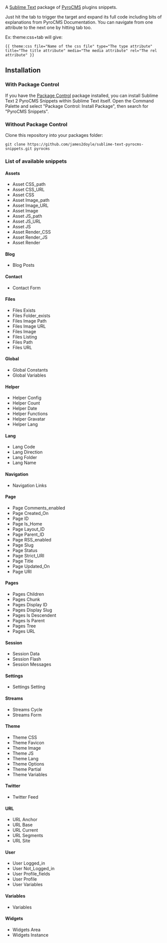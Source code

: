 <div id="readme" class="blob instapaper_body">

<article class="markdown-body entry-content" itemprop="mainContentOfPage">

<p>A <a href="http://www.sublimetext.com/">Sublime Text</a> package of <a href="https://github.com/pyrocms/pyrocms">PyroCMS</a> plugins snippets.</p>
<p> Just hit the tab to trigger the target and expand its full code including bits of explanations from PyroCMS Documentation. You can navigate from one attribute to the next one by hitting tab too.</p>
<p>Ex: theme:css+tab will give:</p>
<pre><code>{{ theme:css file="Name of the css file" type="The type attribute" title="The title attribute" media="The media attribute" rel="The rel attribute" }}
</code></pre>
<h2>
<a name="installation" class="anchor" href="#installation"><span class="mini-icon mini-icon-link"></span></a>Installation</h2>

<h3>
<a name="with-package-control" class="anchor" href="#with-package-control"><span class="mini-icon mini-icon-link"></span></a>With Package Control</h3>

<p>If you have the <a href="http://wbond.net/sublime_packages/package_control">Package Control</a> package installed, you can install Sublime Text 2 PyroCMS Snippets within Sublime Text itself. Open the Command Palette and select "Package Control: Install Package", then search for "PyroCMS Snippets".</p>

<h3>
<a name="without-package-control" class="anchor" href="#without-package-control"><span class="mini-icon mini-icon-link"></span></a>Without Package Control</h3>

<!--p>If you haven't got Package Control installed, you will need to make a clone of this repository into your packages folder, like so:</p-->
<p>Clone this repository into your packages folder:</p>

<pre><code>git clone https://github.com/james2doyle/sublime-text-pyrocms-snippets.git pyrocms
</code></pre>


<h3>
<a name="list-of-available-shortcuts" class="anchor" href="#list-of-available-snippets"><span class="mini-icon mini-icon-link"></span></a>
List of available snippets
</h3>

<h4>
<a name="assets" class="anchor" href="#assets"><span class="mini-icon mini-icon-link"></span></a>
Assets
</h4>

<ul>
<li>Asset CSS_path</li>
<li>Asset CSS_URL</li>
<li>Asset CSS</li>
<li>Asset Image_path</li>
<li>Asset Image_URL</li>
<li>Asset Image</li>
<li>Asset JS_path</li>
<li>Asset JS_URL</li>
<li>Asset JS</li>
<li>Asset Render_CSS</li>
<li>Asset Render_JS</li>
<li>Asset Render</li>
</ul>

<h4>
<a name="blog" class="anchor" href="#blog"><span class="mini-icon mini-icon-link"></span></a>
Blog
</h4>

<ul>
<li>Blog Posts</li>
</ul>

<h4>
<a name="contact" class="anchor" href="#contact"><span class="mini-icon mini-icon-link"></span></a>
Contact
</h4>

<ul>
<li>Contact Form</li>
</ul>

<h4>
<a name="files" class="anchor" href="#files"><span class="mini-icon mini-icon-link"></span></a>
Files
</h4>

<ul>
<li>Files Exists</li>
<li>Files Folder_exists</li>
<li>Files Image Path</li>
<li>Files Image URL</li>
<li>Files Image</li>
<li>Files Listing</li>
<li>Files Path</li>
<li>Files URL</li>
</ul>


<h4>
<a name="global" class="anchor" href="#global"><span class="mini-icon mini-icon-link"></span></a>
Global
</h4>

<ul>
<li>Global Constants</li>
<li>Global Variables</li>
</ul>

<h4>
<a name="helper" class="anchor" href="#helper"><span class="mini-icon mini-icon-link"></span></a>
Helper
</h4>

<ul>
<li>Helper Config</li>
<li>Helper Count</li>
<li>Helper Date</li>
<li>Helper Functions</li>
<li>Helper Gravatar</li>
<li>Helper Lang</li>
</ul>

<h4>
<a name="lang" class="anchor" href="#lang"><span class="mini-icon mini-icon-link"></span></a>
Lang
</h4>

<ul>
<li>Lang Code</li>
<li>Lang Direction</li>
<li>Lang Folder</li>
<li>Lang Name</li>
</ul>

<h4>
<a name="navigation" class="anchor" href="#navigation"><span class="mini-icon mini-icon-link"></span></a>
Navigation
</h4>

<ul>
<li>Navigation Links</li>
</ul>

<h4>
<a name="page" class="anchor" href="#page"><span class="mini-icon mini-icon-link"></span></a>
Page
</h4>

<ul>
<li>Page Comments_enabled</li>
<li>Page Created_On</li>
<li>Page ID</li>
<li>Page Is_Home</li>
<li>Page Layout_ID</li>
<li>Page Parent_ID</li>
<li>Page RSS_enabled</li>
<li>Page Slug</li>
<li>Page Status</li>
<li>Page Strict_URI</li>
<li>Page Title</li>
<li>Page Updated_On</li>
<li>Page URI</li>
</ul>

<h4>
<a name="pages" class="anchor" href="#pages"><span class="mini-icon mini-icon-link"></span></a>
Pages
</h4>

<ul>
<li>Pages Children</li>
<li>Pages Chunk</li>
<li>Pages Display ID</li>
<li>Pages Display Slug</li>
<li>Pages Is Descendent</li>
<li>Pages Is Parent</li>
<li>Pages Tree</li>
<li>Pages URL</li>
</ul>

<h4>
<a name="session" class="anchor" href="#session"><span class="mini-icon mini-icon-link"></span></a>
Session
</h4>

<ul>
<li>Session Data</li>
<li>Session Flash</li>
<li>Session Messages</li>
</ul>

<h4>
<a name="settings" class="anchor" href="#settings"><span class="mini-icon mini-icon-link"></span></a>
Settings
</h4>

<ul>
<li>Settings Setting</li>
</ul>

<h4>
<a name="streams" class="anchor" href="#streams"><span class="mini-icon mini-icon-link"></span></a>
Streams
</h4>

<ul>
<li>Streams Cycle</li>
<li>Streams Form</li>
</ul>

<h4>
<a name="theme" class="anchor" href="#theme"><span class="mini-icon mini-icon-link"></span></a>
Theme
</h4>

<ul>
<li>Theme CSS</li>
<li>Theme Favicon</li>
<li>Theme Image</li>
<li>Theme JS</li>
<li>Theme Lang</li>
<li>Theme Options</li>
<li>Theme Partial</li>
<li>Theme Variables</li>
</ul>

<h4>
<a name="twitter" class="anchor" href="#twitter"><span class="mini-icon mini-icon-link"></span></a>
Twitter
</h4>

<ul>
<li>Twitter Feed</li>
</ul>

<h4>
<a name="url" class="anchor" href="#url"><span class="mini-icon mini-icon-link"></span></a>
URL
</h4>

<ul>
<li>URL Anchor</li>
<li>URL Base</li>
<li>URL Current</li>
<li>URL Segments</li>
<li>URL Site</li>
</ul>

<h4>
<a name="user" class="anchor" href="#user"><span class="mini-icon mini-icon-link"></span></a>
User
</h4>

<ul>
<li>User Logged_in</li>
<li>User Not_Logged_in</li>
<li>User Profile_fields</li>
<li>User Profile</li>
<li>User Variables</li>
</ul>

<h4>
<a name="variables" class="anchor" href="#variables"><span class="mini-icon mini-icon-link"></span></a>
Variables
</h4>

<ul>
<li>Variables</li>
</ul>

<h4>
<a name="widgets" class="anchor" href="#widgets"><span class="mini-icon mini-icon-link"></span></a>
Widgets
</h4>

<ul>
<li>Widgets Area</li>
<li>Widgets Instance</li>
</ul>

</article>

</div>